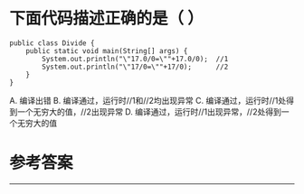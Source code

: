# 下面代码描述正确的是（ ）

```
public class Divide {
	public static void main(String[] args) {
		System.out.println("\"17.0/0=\""+17.0/0);  //1		
		System.out.println("\"17/0=\""+17/0);      //2
	}
}
```
A. 编译出错
B. 编译通过，运行时//1和//2均出现异常
C. 编译通过，运行时//1处得到一个无穷大的值，//2出现异常
D. 编译通过，运行时//1出现异常，//2处得到一个无穷大的值

# 参考答案


---